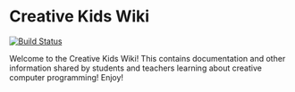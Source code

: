 # Creative Kids Wiki
[![Build Status](https://travis-ci.org/CreativeKids/wiki.svg?branch=master)](https://travis-ci.org/CreativeKids/wiki)

Welcome to the Creative Kids Wiki! This contains documentation and other information shared by students and teachers learning about creative computer programming! Enjoy!


